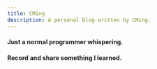 ```yaml
---
title: CMing
description: A personal blog written by CMing.
---
```


#### Just a normal programmer whispering.
#### Record and share something I learned.

